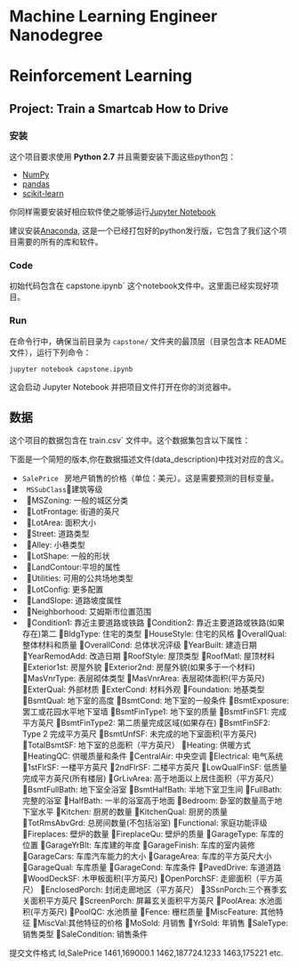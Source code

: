 # Machine Learning Engineer Nanodegree
# Reinforcement Learning
## Project: Train a Smartcab How to Drive

### 安装

这个项目要求使用 **Python 2.7** 并且需要安装下面这些python包：

- [NumPy](http：//www.numpy.org/)
- [pandas](http：//pandas.pydata.org)
- [scikit-learn](http：//scikit-learn.org/stable/)

你同样需要安装好相应软件使之能够运行[Jupyter Notebook](http://jupyter.org/)

建议安装[Anaconda](https：//www.continuum.io/downloads), 这是一个已经打包好的python发行版，它包含了我们这个项目需要的所有的库和软件。
### Code

初始代码包含在 capstone.ipynb` 这个notebook文件中。这里面已经实现好项目。
### Run

在命令行中，确保当前目录为 `capstone/` 文件夹的最顶层（目录包含本 README 文件），运行下列命令：

```jupyter notebook capstone.ipynb```

​这会启动 Jupyter Notebook 并把项目文件打开在你的浏览器中。

## 数据

​这个项目的数据包含在 train.csv` 文件中。这个数据集包含以下属性：

下面是一个简短的版本,你在数据描述文件(data_description)中找对对应的含义。
<br>
- `SalePrice ` 房地产销售的价格（单位：美元）。这是需要预测的目标变量。
- ` MSSubClass`建筑等级
- ` `MSZoning: 一般的城区分类
- ` `LotFrontage: 街道的英尺
- ` `LotArea: 面积大小
- ` `Street: 道路类型
- ` `Alley: 小巷类型
- ` `LotShape: 一般的形状
- ` `LandContour:平坦的属性
- ` `Utilities: 可用的公共场地类型
- ` `LotConfig: 更多配置
- ` `LandSlope: 道路坡度属性
- ` `Neighborhood: 艾姆斯市位置范围
- ` `Condition1: 靠近主要道路或铁路
Condition2: 靠近主要道路或铁路(如果存在)第二
BldgType: 住宅的类型
HouseStyle: 住宅的风格
OverallQual: 整体材料和质量
OverallCond: 总体状况评级
YearBuilt: 建造日期
YearRemodAdd: 改造日期
RoofStyle: 屋顶类型
RoofMatl: 屋顶材料
Exterior1st: 房屋外貌
Exterior2nd: 房屋外貌(如果多于一个材料)
MasVnrType: 表层砌体类型
MasVnrArea: 表层砌体面积(平方英尺)
ExterQual: 外部材质
ExterCond: 材料外观
Foundation: 地基类型
BsmtQual: 地下室的高度
BsmtCond: 地下室的一般条件
BsmtExposure: 罢工或花园水平地下室墙
BsmtFinType1: 地下室的质量
BsmtFinSF1: 完成平方英尺
BsmtFinType2: 第二质量完成区域(如果存在)
BsmtFinSF2: Type 2 完成平方英尺
BsmtUnfSF: 未完成的地下室面积(平方英尺)
TotalBsmtSF: 地下室的总面积（平方英尺）
Heating: 供暖方式
HeatingQC: 供暖质量和条件
CentralAir: 中央空调
Electrical: 电气系统
1stFlrSF: 一楼平方英尺
2ndFlrSF: 二楼平方英尺
LowQualFinSF: 低质量完成平方英尺(所有楼层)
GrLivArea: 高于地面以上居住面积（平方英尺）
BsmtFullBath: 地下室全浴室
BsmtHalfBath: 半地下室卫生间
FullBath: 完整的浴室
HalfBath: 一半的浴室高于地面
Bedroom: 卧室的数量高于地下室水平
Kitchen: 厨房的数量
KitchenQual: 厨房的质量
TotRmsAbvGrd: 总房间数量(不包括浴室)
Functional: 家庭功能评级
Fireplaces: 壁炉的数量
FireplaceQu: 壁炉的质量
GarageType: 车库的位置
GarageYrBlt: 车库建的年度
GarageFinish: 车库的室内装修
GarageCars: 车库汽车能力的大小
GarageArea: 车库的平方英尺大小
GarageQual: 车库质量
GarageCond: 车库条件
PavedDrive: 车道道路
WoodDeckSF: 木甲板面积(平方英尺)
OpenPorchSF: 走廊面积（平方英尺）
EnclosedPorch: 封闭走廊地区（平方英尺）
3SsnPorch:三个赛季玄关面积平方英尺
ScreenPorch: 屏幕玄关面积平方英尺
PoolArea: 水池面积(平方英尺)
PoolQC: 水池质量
Fence: 栅栏质量
MiscFeature: 其他特征
MiscVal:其他特征的价格
MoSold: 月销售
YrSold: 年销售
SaleType: 销售类型
SaleCondition: 销售条件

提交文件格式
Id,SalePrice
1461,169000.1
1462,187724.1233
1463,175221
etc.